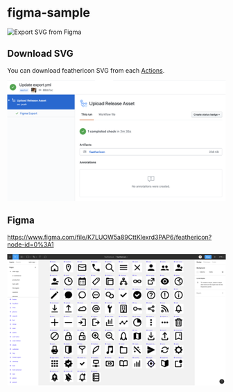 # figma-sample
![Export SVG from Figma](https://github.com/featherplain/figma-sample/workflows/Export%20SVG%20from%20Figma/badge.svg?branch=master&event=push)

## Download SVG
You can download feathericon SVG from each [Actions](https://github.com/feathericon/feathericon-figma/actions).

![download-feathericon](./download-feathericon.png)

## Figma
https://www.figma.com/file/K7LUOW5a89CttKlexrd3PAP6/feathericon?node-id=0%3A1

![feathericon-figma](./feathericon-figma.png)
